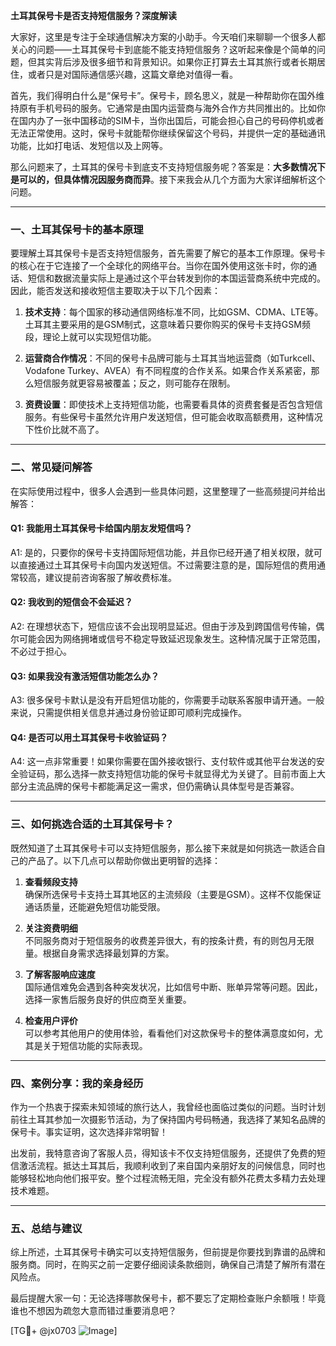 **土耳其保号卡是否支持短信服务？深度解读**

大家好，这里是专注于全球通信解决方案的小助手。今天咱们来聊聊一个很多人都关心的问题——土耳其保号卡到底能不能支持短信服务？这听起来像是个简单的问题，但其实背后涉及很多细节和背景知识。如果你正打算去土耳其旅行或者长期居住，或者只是对国际通信感兴趣，这篇文章绝对值得一看。

首先，我们得明白什么是“保号卡”。保号卡，顾名思义，就是一种帮助你在国外维持原有手机号码的服务。它通常是由国内运营商与海外合作方共同推出的。比如你在国内办了一张中国移动的SIM卡，当你出国后，可能会担心自己的号码停机或者无法正常使用。这时，保号卡就能帮你继续保留这个号码，并提供一定的基础通讯功能，比如打电话、发短信以及上网等。

那么问题来了，土耳其的保号卡到底支不支持短信服务呢？答案是：**大多数情况下是可以的，但具体情况因服务商而异**。接下来我会从几个方面为大家详细解析这个问题。

---

### 一、土耳其保号卡的基本原理

要理解土耳其保号卡是否支持短信服务，首先需要了解它的基本工作原理。保号卡的核心在于它连接了一个全球化的网络平台。当你在国外使用这张卡时，你的通话、短信和数据流量实际上是通过这个平台转发到你的本国运营商系统中完成的。因此，能否发送和接收短信主要取决于以下几个因素：

1. **技术支持**：每个国家的移动通信网络标准不同，比如GSM、CDMA、LTE等。土耳其主要采用的是GSM制式，这意味着只要你购买的保号卡支持GSM频段，理论上就可以实现短信功能。
   
2. **运营商合作情况**：不同的保号卡品牌可能与土耳其当地运营商（如Turkcell、Vodafone Turkey、AVEA）有不同程度的合作关系。如果合作关系紧密，那么短信服务就更容易被覆盖；反之，则可能存在限制。

3. **资费设置**：即使技术上支持短信功能，也需要看具体的资费套餐是否包含短信服务。有些保号卡虽然允许用户发送短信，但可能会收取高额费用，这种情况下性价比就不高了。

---

### 二、常见疑问解答

在实际使用过程中，很多人会遇到一些具体问题，这里整理了一些高频提问并给出解答：

#### Q1: 我能用土耳其保号卡给国内朋友发短信吗？
A1: 是的，只要你的保号卡支持国际短信功能，并且你已经开通了相关权限，就可以直接通过土耳其保号卡向国内发送短信。不过需要注意的是，国际短信的费用通常较高，建议提前咨询客服了解收费标准。

#### Q2: 我收到的短信会不会延迟？
A2: 在理想状态下，短信应该不会出现明显延迟。但由于涉及到跨国信号传输，偶尔可能会因为网络拥堵或信号不稳定导致延迟现象发生。这种情况属于正常范围，不必过于担心。

#### Q3: 如果我没有激活短信功能怎么办？
A3: 很多保号卡默认是没有开启短信功能的，你需要手动联系客服申请开通。一般来说，只需提供相关信息并通过身份验证即可顺利完成操作。

#### Q4: 是否可以用土耳其保号卡收验证码？
A4: 这一点非常重要！如果你需要在国外接收银行、支付软件或其他平台发送的安全验证码，那么选择一款支持短信功能的保号卡就显得尤为关键了。目前市面上大部分主流品牌的保号卡都能满足这一需求，但仍需确认具体型号是否兼容。

---

### 三、如何挑选合适的土耳其保号卡？

既然知道了土耳其保号卡可以支持短信服务，那么接下来就是如何挑选一款适合自己的产品了。以下几点可以帮助你做出更明智的选择：

1. **查看频段支持**  
   确保所选保号卡支持土耳其地区的主流频段（主要是GSM）。这样不仅能保证通话质量，还能避免短信功能受限。

2. **关注资费明细**  
   不同服务商对于短信服务的收费差异很大，有的按条计费，有的则包月无限量。根据自身需求选择最划算的方案。

3. **了解客服响应速度**  
   国际通信难免会遇到各种突发状况，比如信号中断、账单异常等问题。因此，选择一家售后服务良好的供应商至关重要。

4. **检查用户评价**  
   可以参考其他用户的使用体验，看看他们对这款保号卡的整体满意度如何，尤其是关于短信功能的实际表现。

---

### 四、案例分享：我的亲身经历

作为一个热衷于探索未知领域的旅行达人，我曾经也面临过类似的问题。当时计划前往土耳其参加一次摄影节活动，为了保持国内号码畅通，我选择了某知名品牌的保号卡。事实证明，这次选择非常明智！

出发前，我特意咨询了客服人员，得知该卡不仅支持短信服务，还提供了免费的短信激活流程。抵达土耳其后，我顺利收到了来自国内亲朋好友的问候信息，同时也能够轻松地向他们报平安。整个过程流畅无阻，完全没有额外花费太多精力去处理技术难题。

---

### 五、总结与建议

综上所述，土耳其保号卡确实可以支持短信服务，但前提是你要找到靠谱的品牌和服务商。同时，在购买之前一定要仔细阅读条款细则，确保自己清楚了解所有潜在风险点。

最后提醒大家一句：无论选择哪款保号卡，都不要忘了定期检查账户余额哦！毕竟谁也不想因为疏忽大意而错过重要消息吧？

[TG💪+ @jx0703 ![Image](https://github.com/user-attachments/assets/dbca1d08-cadb-493c-b0ec-ad6f7a83f270)]